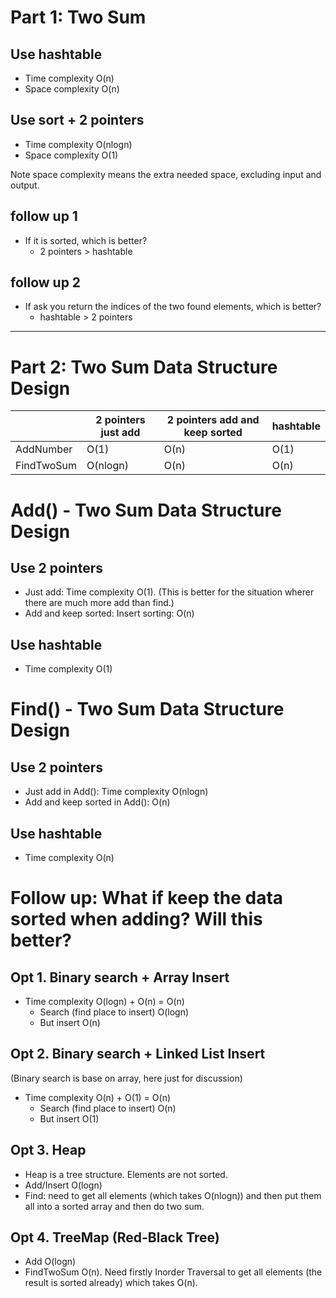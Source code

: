 # Part 1: Two Sum

## Use hashtable

- Time complexity O(n)
- Space complexity O(n)

## Use sort + 2 pointers


- Time complexity O(nlogn)
- Space complexity O(1) 




Note space complexity means the extra needed space, excluding input and output.

## follow up 1

- If it is sorted, which is better?
  - 2 pointers > hashtable

## follow up 2
- If ask you return the indices of the two found elements, which is better?
  - hashtable > 2 pointers

------

# Part 2: Two Sum Data Structure Design

||2 pointers just add|2 pointers add and keep sorted|hashtable|
|-|-|-|-|
|AddNumber|O(1)|O(n)|O(1)|
|FindTwoSum|O(nlogn)|O(n)|O(n)|

# Add() - Two Sum Data Structure Design

## Use 2 pointers 
- Just add: Time complexity O(1). (This is better for the situation wherer there are much more add than find.)
- Add and keep sorted: Insert sorting: O(n)

## Use hashtable 
- Time complexity O(1) 



# Find() - Two Sum Data Structure Design

## Use 2 pointers
- Just add in Add(): Time complexity O(nlogn)
- Add and keep sorted in Add(): O(n)

## Use hashtable
- Time complexity O(n) 

# Follow up: What if keep the data sorted when adding? Will this better?

## Opt 1. Binary search + Array Insert
- Time complexity O(logn) + O(n) = O(n)
  - Search (find place to insert) O(logn)
  - But insert O(n)

## Opt 2. Binary search + Linked List Insert
(Binary search is base on array, here just for discussion)
- Time complexity O(n) + O(1) = O(n)
  - Search (find place to insert) O(n)
  - But insert O(1)

## Opt 3. Heap 

- Heap is a tree structure. Elements are not sorted.
- Add/Insert O(logn)
- Find: need to get all elements (which takes O(nlogn)) and then put them all into a sorted array and then do two sum. 

## Opt 4. TreeMap (Red-Black Tree)

- Add O(logn)
- FindTwoSum O(n).  Need firstly Inorder Traversal to get all elements (the result is sorted already) which  takes O(n).
